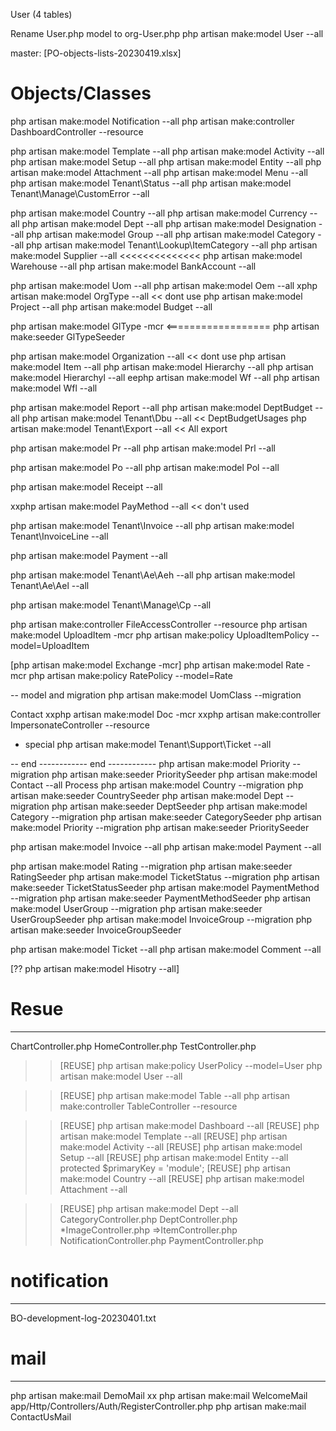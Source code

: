User (4 tables)

Rename User.php model to org-User.php
php artisan make:model User --all

master: [PO-objects-lists-20230419.xlsx]


# Objects/Classes
php artisan make:model Notification --all
php artisan make:controller DashboardController --resource

php artisan make:model Template --all
php artisan make:model Activity --all
php artisan make:model Setup --all
php artisan make:model Entity --all
php artisan make:model Attachment --all
php artisan make:model Menu --all
php artisan make:model Tenant\Status --all
php artisan make:model Tenant\Manage\CustomError --all

php artisan make:model Country 	--all
php artisan make:model Currency	--all
php artisan make:model Dept --all
php artisan make:model Designation --all
php artisan make:model Group --all
php artisan make:model Category --all
php artisan make:model Tenant\Lookup\ItemCategory --all
php artisan make:model Supplier --all  <<<<<<<<<<<<<<
php artisan make:model Warehouse --all
php artisan make:model BankAccount --all

php artisan make:model Uom --all
php artisan make:model Oem --all
xphp artisan make:model OrgType --all	<< dont use
php artisan make:model Project --all
php artisan make:model Budget --all

php artisan make:model GlType -mcr  <==================
php artisan make:seeder GlTypeSeeder

php artisan make:model Organization --all	<< dont use
php artisan make:model Item --all
php artisan make:model Hierarchy --all
php artisan make:model Hierarchyl --all
eephp artisan make:model Wf --all
php artisan make:model Wfl --all

php artisan make:model Report --all
php artisan make:model DeptBudget --all
php artisan make:model Tenant\Dbu --all		<< DeptBudgetUsages
php artisan make:model Tenant\Export --all	<< All export

php artisan make:model Pr --all
php artisan make:model Prl --all

php artisan make:model Po --all
php artisan make:model Pol --all

php artisan make:model Receipt --all

xxphp artisan make:model PayMethod --all	<< don't used


php artisan make:model Tenant\Invoice --all
php artisan make:model Tenant\InvoiceLine --all


php artisan make:model Payment --all

php artisan make:model Tenant\Ae\Aeh --all
php artisan make:model Tenant\Ae\Ael --all

php artisan make:model Tenant\Manage\Cp --all

php artisan make:controller FileAccessController --resource
php artisan make:model UploadItem -mcr
php artisan make:policy UploadItemPolicy --model=UploadItem

[php artisan make:model Exchange -mcr]
php artisan make:model Rate -mcr
php artisan make:policy RatePolicy --model=Rate

-- model and migration
php artisan make:model UomClass --migration

Contact
xxphp artisan make:model Doc -mcr
xxphp artisan make:controller ImpersonateController  --resource


- special
php artisan make:model Tenant\Support\Ticket --all

-- end ------------  end ------------
php artisan make:model Priority --migration	php artisan make:seeder PrioritySeeder
php artisan make:model Contact --all
Process
php artisan make:model Country 	--migration	php artisan make:seeder CountrySeeder
php artisan make:model Dept 	--migration	php artisan make:seeder DeptSeeder
php artisan make:model Category --migration	php artisan make:seeder CategorySeeder
php artisan make:model Priority --migration	php artisan make:seeder PrioritySeeder

php artisan make:model Invoice --all
php artisan make:model Payment --all

php artisan make:model Rating 	--migration	php artisan make:seeder RatingSeeder
php artisan make:model TicketStatus --migration	php artisan make:seeder TicketStatusSeeder
php artisan make:model PaymentMethod --migration	php artisan make:seeder PaymentMethodSeeder
php artisan make:model UserGroup --migration	php artisan make:seeder UserGroupSeeder
php artisan make:model InvoiceGroup --migration	php artisan make:seeder InvoiceGroupSeeder

php artisan make:model Ticket --all
php artisan make:model Comment --all


[?? php artisan make:model Hisotry --all]

# Resue
---------------------------
ChartController.php
HomeController.php
TestController.php

>>[REUSE] php artisan make:policy UserPolicy --model=User
	  php artisan make:model User --all

>>[REUSE] php artisan make:model Table --all
	php artisan make:controller TableController --resource

>>[REUSE] php artisan make:model Dashboard --all
>>[REUSE] php artisan make:model Template --all
>>[REUSE] php artisan make:model Activity --all
>>[REUSE] php artisan make:model Setup --all
>>[REUSE] php artisan make:model Entity --all		protected $primaryKey = 'module';
>>[REUSE] php artisan make:model Country --all
>>[REUSE] php artisan make:model Attachment --all

>>[REUSE] php artisan make:model Dept --all
	CategoryController.php
	DeptController.php
	*ImageController.php
	=>ItemController.php
	NotificationController.php
	PaymentController.php

# notification
------------------------------
BO-development-log-20230401.txt


# mail
------------------------------
php artisan make:mail DemoMail
xx php artisan make:mail WelcomeMail	app/Http/Controllers/Auth/RegisterController.php
php artisan make:mail ContactUsMail

